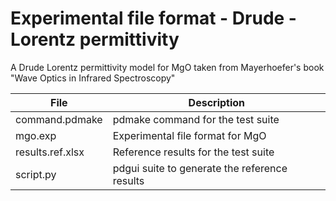 # Experimental file format - Drude - Lorentz permittivity

A Drude Lorentz permittivity model for MgO taken from Mayerhoefer's book "Wave Optics in Infrared Spectroscopy"

| File                  | Description                                 |
| --------------------- | ------------------------------------------- |
| command.pdmake	|pdmake command for the test suite            |
| mgo.exp               |Experimental file format for MgO             |
| results.ref.xlsx      |Reference results for the test suite         |
| script.py		|pdgui suite to generate the reference results|
